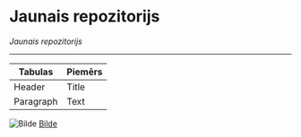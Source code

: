 # Jaunais repozitorijs
*Jaunais repozitorijs*

---

 
 | Tabulas | Piemērs |
| ----------- | ----------- |
| Header | Title |
| Paragraph | Text |

![Bilde](c:\11561_Sun.jpg)
[Bilde](https://www.pngegg.com/en/png-boxvc)
